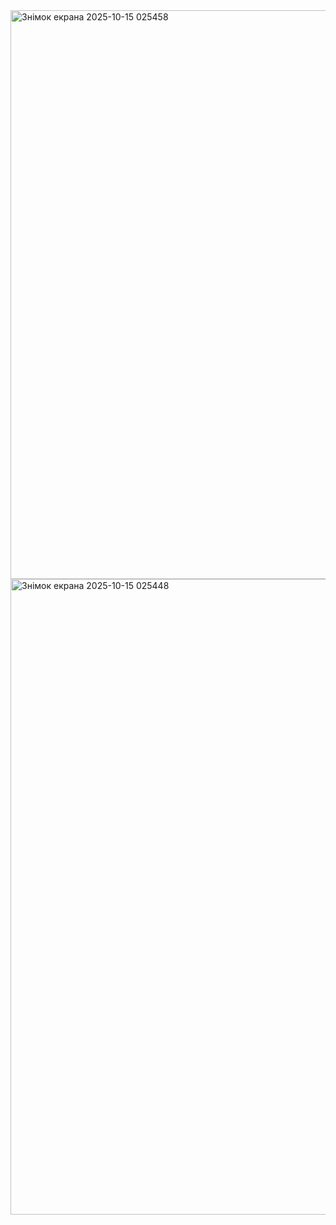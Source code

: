<img width="1904" height="910" alt="Знімок екрана 2025-10-15 025458" src="https://github.com/user-attachments/assets/ef284f45-73a5-4145-848b-f801548700d5" />
<img width="1919" height="1017" alt="Знімок екрана 2025-10-15 025448" src="https://github.com/user-attachments/assets/90cdb174-4727-430c-8489-87aa4d17f3fb" />
